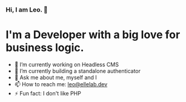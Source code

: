 ### Hi, I am Leo. 👋

# I'm a Developer with a big love for business logic.

- 🔭 I’m currently working on Headless CMS
- 🌱 I’m currently building a standalone authenticator
- 💬 Ask me about me, myself and I
- 📫 How to reach me: leo@ellelab.dev
- ⚡ Fun fact: I don't like PHP


